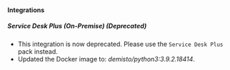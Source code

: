 
#### Integrations
##### Service Desk Plus (On-Premise) (Deprecated)
- This integration is now deprecated. Please use the ``Service Desk Plus`` pack instead.
- Updated the Docker image to: *demisto/python3:3.9.2.18414*.